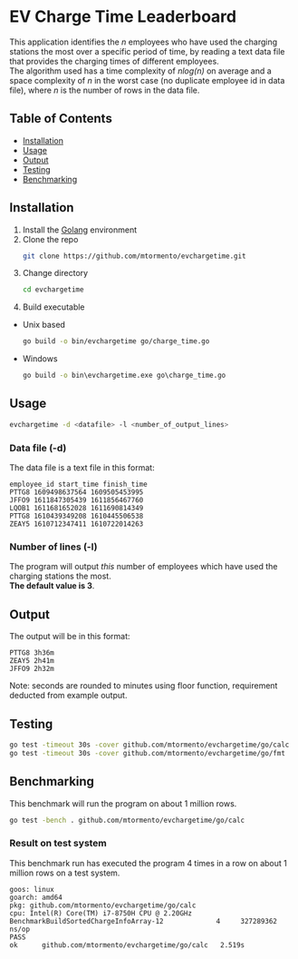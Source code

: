# EV Charge Time Leaderboard

This application identifies the *n* employees who have used the charging stations the most over a specific period of time, by reading a text data file that provides the charging times of different employees.  
The algorithm used has a time complexity of *nlog(n)* on average and a space complexity of *n* in the worst case (no duplicate employee id in data file), where *n* is the number of rows in the data file.

## Table of Contents

- [Installation](#installation)
- [Usage](#usage)
- [Output](#output)
- [Testing](#testing)
- [Benchmarking](#benchmarking)

## Installation

1. Install the [Golang](https://golang.org/doc/install) environment
2. Clone the repo
    ```sh
    git clone https://github.com/mtormento/evchargetime.git
    ```
3. Change directory
    ```sh
    cd evchargetime
    ```
4. Build executable
* Unix based
    ```sh
    go build -o bin/evchargetime go/charge_time.go
    ```
* Windows
    ```bat
    go build -o bin\evchargetime.exe go\charge_time.go
    ```

## Usage

```sh
evchargetime -d <datafile> -l <number_of_output_lines>
```

### Data file (-d)
The data file is a text file in this format:
```
employee_id start_time finish_time
PTTG8 1609498637564 1609505453995
JFFO9 1611847305439 1611856467760
LQOB1 1611681652028 1611690814349
PTTG8 1610439349208 1610445506538
ZEAY5 1610712347411 1610722014263
```

### Number of lines (-l)
The program will output *this* number of employees which have used the charging stations the most.  
**The default value is 3**.

## Output
The output will be in this format:
```
PTTG8 3h36m
ZEAY5 2h41m
JFFO9 2h32m
```
Note: seconds are rounded to minutes using floor function, requirement deducted from example output.

## Testing
```sh
go test -timeout 30s -cover github.com/mtormento/evchargetime/go/calc
go test -timeout 30s -cover github.com/mtormento/evchargetime/go/fmt
```

## Benchmarking
This benchmark will run the program on about 1 million rows.
```sh
go test -bench . github.com/mtormento/evchargetime/go/calc
```

### Result on test system
This benchmark run has executed the program 4 times in a row on about 1 million rows on a test system.
```
goos: linux
goarch: amd64
pkg: github.com/mtormento/evchargetime/go/calc
cpu: Intel(R) Core(TM) i7-8750H CPU @ 2.20GHz
BenchmarkBuildSortedChargeInfoArray-12    	       4	 327289362 ns/op
PASS
ok  	github.com/mtormento/evchargetime/go/calc	2.519s
```